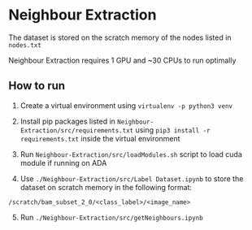 # Neighbour Extraction

The dataset is stored on the scratch memory of the nodes listed in `nodes.txt`

Neighbour Extraction requires 1 GPU and ~30 CPUs to run optimally 

## How to run

1. Create a virtual environment using `virtualenv -p python3 venv`

2. Install pip packages listed in `Neighbour-Extraction/src/requirements.txt` using `pip3 install -r requirements.txt` inside the virtual environment

3. Run `Neighbour-Extraction/src/loadModules.sh` script to load cuda module if running on ADA

4. Use `./Neighbour-Extraction/src/Label Dataset.ipynb` to store the dataset on scratch memory in the following format:

```
/scratch/bam_subset_2_0/<class_label>/<image_name>
```

5. Run `./Neighbour-Extraction/src/getNeighbours.ipynb`
